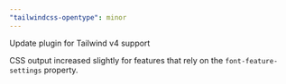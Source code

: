 ```yaml
---
"tailwindcss-opentype": minor
---
```


Update plugin for Tailwind v4 support

CSS output increased slightly for features that rely on the `font-feature-settings` property.
